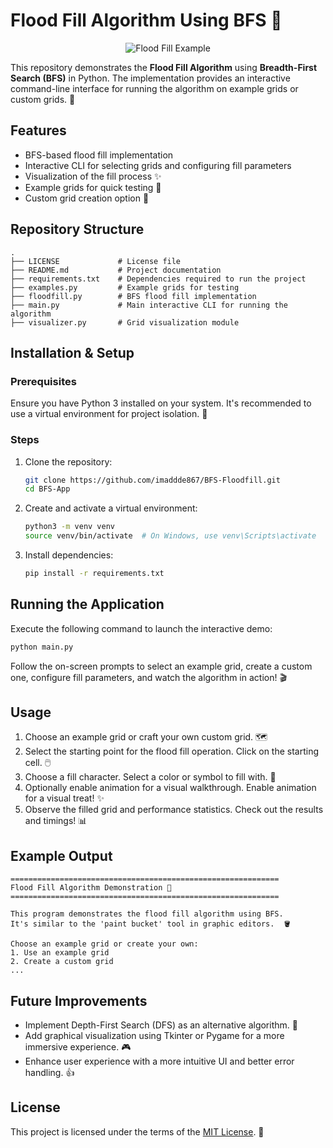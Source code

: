 # Flood Fill Algorithm Using BFS 🎨
<p align="center">
  <img src="https://i0.wp.com/www.techiedelight.com/wp-content/uploads/Flood-Fill.png?resize=504%2C222&ssl=1" alt="Flood Fill Example">
</p>

This repository demonstrates the **Flood Fill Algorithm** using **Breadth-First Search (BFS)** in Python.  The implementation provides an interactive command-line interface for running the algorithm on example grids or custom grids. 🚀

## Features
- BFS-based flood fill implementation
- Interactive CLI for selecting grids and configuring fill parameters
- Visualization of the fill process ✨
- Example grids for quick testing 🧪
- Custom grid creation option 📝

## Repository Structure
```
.
├── LICENSE             # License file
├── README.md           # Project documentation
├── requirements.txt    # Dependencies required to run the project
├── examples.py         # Example grids for testing
├── floodfill.py        # BFS flood fill implementation
├── main.py             # Main interactive CLI for running the algorithm
├── visualizer.py       # Grid visualization module

```

## Installation & Setup
### Prerequisites
Ensure you have Python 3 installed on your system.  It's recommended to use a virtual environment for project isolation. 🐍

### Steps
1. Clone the repository:
   ```bash
   git clone https://github.com/imaddde867/BFS-Floodfill.git
   cd BFS-App
   ```
2. Create and activate a virtual environment:
   ```bash
   python3 -m venv venv
   source venv/bin/activate  # On Windows, use venv\Scripts\activate
   ```
3. Install dependencies:
   ```bash
   pip install -r requirements.txt
   ```

## Running the Application
Execute the following command to launch the interactive demo:
```bash
python main.py
```

Follow the on-screen prompts to select an example grid, create a custom one, configure fill parameters, and watch the algorithm in action! 🎬

## Usage
1. Choose an example grid or craft your own custom grid. 🗺️
2. Select the starting point for the flood fill operation.  Click on the starting cell. 🖱️
3. Choose a fill character.  Select a color or symbol to fill with.  🎨
4. Optionally enable animation for a visual walkthrough.  Enable animation for a visual treat! ✨
5. Observe the filled grid and performance statistics.  Check out the results and timings! 📊

## Example Output
```
============================================================
Flood Fill Algorithm Demonstration 🚀
============================================================

This program demonstrates the flood fill algorithm using BFS.
It's similar to the 'paint bucket' tool in graphic editors.  🪣

Choose an example grid or create your own:
1. Use an example grid
2. Create a custom grid
...
```

## Future Improvements
- Implement Depth-First Search (DFS) as an alternative algorithm. 🔄
- Add graphical visualization using Tkinter or Pygame for a more immersive experience.  🎮
- Enhance user experience with a more intuitive UI and better error handling.  👍

## License
This project is licensed under the terms of the [MIT License](LICENSE).  📜
